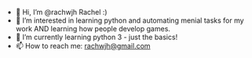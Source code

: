 - 👋 Hi, I’m @rachwjh Rachel :)
- 👀 I’m interested in learning python and automating menial tasks for my work AND learning how people develop games.
- 🌱 I’m currently learning python 3 - just the basics!
- 📫 How to reach me: rachwjh@gmail.com

<!---
rachwjh/rachwjh is a ✨ special ✨ repository because its `README.md` (this file) appears on your GitHub profile.
You can click the Preview link to take a look at your changes.
--->
